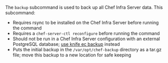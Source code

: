 The `backup` subcommand is used to back up all Chef Infra Server data.
This subcommand:

- Requires rsync to be installed on the Chef Infra Server before
    running the command
- Requires a `chef-server-ctl reconfigure` before running the
    command
- Should not be run in a Chef Infra Server configuration with an
    external PostgreSQL database; [use knife ec
    backup](https://github.com/chef/knife-ec-backup) instead
- Puts the initial backup in the `/var/opt/chef-backup` directory as a
    tar.gz file; move this backup to a new location for safe keeping
